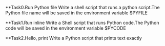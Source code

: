 **Task0.Run Python file
   Write a shell script that runs a python script.The Python file name will be saved in the environment variable $PYFILE

**Task1.Run inline
   Write a Shell script that runs Python code.The Python code will be saved in the environment variable $PYCODE

**Task2.Hello, print
  Write a Python script that prints text exactly


